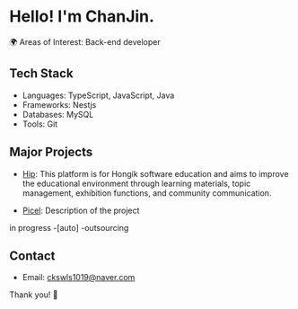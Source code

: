 # Hello! I'm ChanJin.
🌍 Areas of Interest: Back-end developer

## Tech Stack
- Languages: TypeScript, JavaScript, Java
- Frameworks: Nestjs
- Databases: MySQL
- Tools: Git

## Major Projects
- [Hip](https://github.com/Chanj1019/Hip): This platform is for Hongik software education and aims to improve the educational environment
through learning materials, topic management, exhibition functions, and community communication.

- [Picel](link): Description of the project

in progress
-[auto]
-outsourcing
## Contact
- Email: ckswls1019@naver.com

Thank you! 🚀
